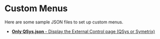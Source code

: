 # Custom Menus

Here are some sample JSON files to set up custom menus.

* [**Only QSys.json** - Display the External Control page (QSys or Symetrix)](Only%20QSys.json)
